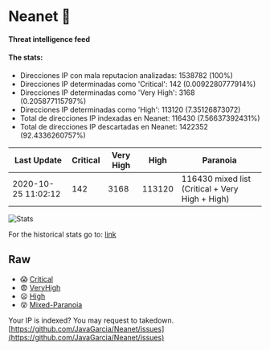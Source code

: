 # Neanet :hocho:
#### Threat intelligence feed
#### The stats:

- Direcciones IP con mala reputacion analizadas: 1538782 (100%)
- Direcciones IP determinadas como 'Critical':  142 (0.0092280777914%)
- Direcciones IP determinadas como 'Very High':  3168 (0.205877115797%)
- Direcciones IP determinadas como 'High':  113120 (7.35126873072)
- Total de direcciones IP indexadas en Neanet:  116430 (7.56637392431%)
- Total de direcciones IP descartadas en Neanet:  1422352 (92.4336260757%)

| Last Update | Critical | Very High | High | Paranoia |
| --- | --- | --- | --- | --- |
| 2020-10-25 11:02:12 | 142 | 3168 | 113120 | 116430 mixed list (Critical + Very High + High)|

![Stats](https://docs.google.com/spreadsheets/d/e/2PACX-1vSnaNMIXVabIpDJjufMlzH7poXnshF3mgd8Is1g9ytUEzVsP5my4Trn8f-xkoLLQ38xpL3HtmUexLo6/pubchart?oid=501124687&format=image)

For the historical stats go to: [link](/stats.csv)
## Raw
- :scream: [Critical](https://raw.githubusercontent.com/JavaGarcia/Neanet/master/blacklists/neanet_critical.txt)
- :fearful: [VeryHigh](https://raw.githubusercontent.com/JavaGarcia/Neanet/master/blacklists/neanet_veryHigh.txtt)
- :frowning: [High](https://raw.githubusercontent.com/JavaGarcia/Neanet/master/blacklists/neanet_high.txt)
- :dizzy_face: [Mixed-Paranoia](https://raw.githubusercontent.com/JavaGarcia/Neanet/master/blacklists/neanet_all.txt)


Your IP is indexed? You may request to takedown. [https://github.com/JavaGarcia/Neanet/issues](https://github.com/JavaGarcia/Neanet/issues)



























































































































































































































































































































































































































































































































































































































































































































































































































































































































































































































































































































































































































































































































































































































































































































































































































































































































